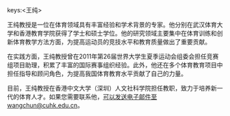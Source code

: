 keys:<王纯>


王纯教授是一位在体育领域具有丰富经验和学术背景的专家。他分别在武汉体育大学和香港教育学院获得了学士和硕士学位。他的研究领域主要集中在体育训练和创新体育教学方法方面，为提高运动员的竞技水平和教育质量做出了重要贡献。

在实践方面，王纯教授曾在2011年第26届世界大学生夏季运动会组委会担任竞赛组项目助理，积累了丰富的国际赛事组织经验。此外，他还在多个体育教育项目中担任指导和顾问角色，为提高我国体育教育水平贡献了自己的力量。

目前，王纯教授在香港中文大学（深圳）人文社科学院担任教职，致力于培养新一代的体育人才。如果您需要联系他，可以发送电子邮件至wangchun@cuhk.edu.cn。
